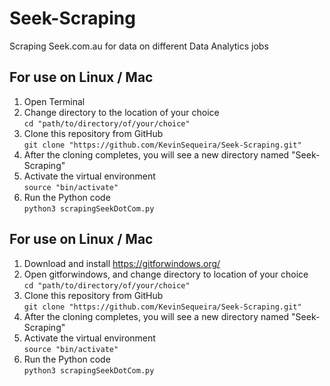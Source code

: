# Seek-Scraping
Scraping Seek.com.au for data on different Data Analytics jobs

## For use on Linux / Mac
  1. Open Terminal
  2. Change directory to the location of your choice
     <br>```cd "path/to/directory/of/your/choice"```
  3. Clone this repository from GitHub
     <br>```git clone "https://github.com/KevinSequeira/Seek-Scraping.git"```
  4. After the cloning completes, you will see a new directory named "Seek-Scraping"
  5. Activate the virtual environment
     <br>```source "bin/activate"```
  6. Run the Python code
     <br>```python3 scrapingSeekDotCom.py```

## For use on Linux / Mac
  1. Download and install https://gitforwindows.org/
  2. Open gitforwindows, and change directory to location of your choice
     <br>```cd "path/to/directory/of/your/choice"```
  3. Clone this repository from GitHub
     <br>```git clone "https://github.com/KevinSequeira/Seek-Scraping.git"```
  4. After the cloning completes, you will see a new directory named "Seek-Scraping"
  5. Activate the virtual environment
     <br>```source "bin/activate"```
  6. Run the Python code
     <br>```python3 scrapingSeekDotCom.py```
